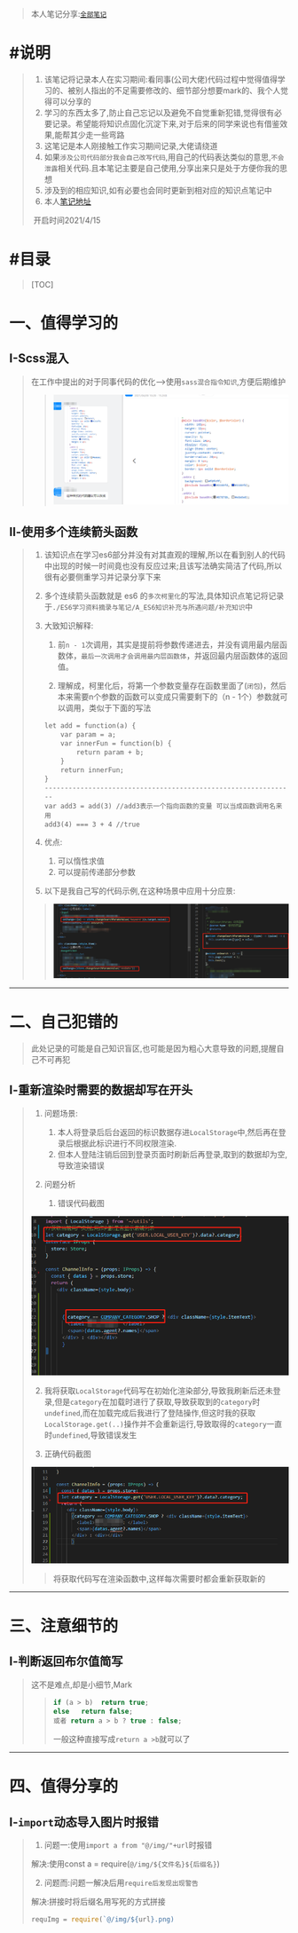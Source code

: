 >本人笔记分享:[`全部笔记`](https://gitee.com/hongjilin/hongs-study-notes) 

# #说明

>1. 该笔记将记录本人在实习期间:看同事(公司大佬)代码过程中觉得值得学习的、被别人指出的不足需要修改的、细节部分想要mark的、我个人觉得可以分享的
>2. 学习的东西太多了,防止自己忘记以及避免不自觉重新犯错,觉得很有必要记录。希望能将知识点固化沉淀下来,对于后来的同学来说也有借鉴效果,能帮其少走一些弯路
>3. 这笔记是本人刚接触工作实习期间记录,大佬请绕道
>4. 如果`涉及公司代码部分我会自己改写代码`,用自己的代码表达类似的意思,`不会泄露`相关代码.且本笔记主要是自己使用,分享出来只是处于方便你我的思想
>5. 涉及到的相应知识,如有必要也会同时更新到相对应的知识点笔记中
>6. 本人[笔记地址](https://gitee.com/hongjilin/hongs-study-notes)
>
>  ​																开启时间2021/4/15

# #目录

>[TOC]

# 一、值得学习的

## Ⅰ-Scss混入

>在工作中提出的对于同事代码的优化-->使用`sass混合指令知识`,方便后期维护
>>
>>![混合指令用例](实习期间改进Mark中的图片/混合指令用例.png)



## Ⅱ-使用多个连续箭头函数

>1. 该知识点在学习es6部分并没有对其直观的理解,所以在看到别人的代码中出现的时候一时间竟也没有反应过来;且该写法确实简洁了代码,所以很有必要侧重学习并记录分享下来
>
>2. 多个连续箭头函数就是 es6 的`多次柯里化`的写法,具体知识点笔记将记录于`./ES6学习资料摘录与笔记/A_ES6知识补充与所遇问题/补充知识`中
>
>3. 大致知识解释:
>
>      1. 前`n - 1`次调用，其实是提前将参数传递进去，并没有调用最内层函数体，`最后一次调用才会调用最内层函数体`，并返回最内层函数体的返回值。
>
>      2. 理解成，柯里化后，将第一个参数变量存在函数里面了(`闭包`)，然后本来需要n个参数的函数可以变成只需要剩下的（n - 1个）参数就可以调用，类似于下面的写法
>
>    ```JS
>    let add = function(a) {
>        var param = a;
>        var innerFun = function(b) {
>            return param + b;
>        }
>        return innerFun;
>    }
>    ---------------------------------------------------------------
>    var add3 = add(3) //add3表示一个指向函数的变量 可以当成函数调用名来用
>    add3(4) === 3 + 4 //true
>    ```
>
>4. 优点:
>
>      1. 可以惰性求值
>      2. 可以提前传递部分参数
>
>5. 以下是我自己写的代码示例,在这种场景中应用十分应景:
>
>>![image-20210415152045586](实习期间改进Mark中的图片/多个连续箭头函数与柯里化实例.png)



------



# 二、自己犯错的

>此处记录的可能是自己知识盲区,也可能是因为粗心大意导致的问题,提醒自己不可再犯

## Ⅰ-重新渲染时需要的数据却写在开头

>1. 问题场景:
>
>     1. 本人将登录后后台返回的标识数据存进`LocalStorage`中,然后再在登录后根据此标识进行不同权限渲染.
>     2. 但本人登陆注销后回到登录页面时刷新后再登录,取到的数据却为空,导致渲染错误
>
>2. 问题分析
>
>     1. 错误代码截图
>
>   <img src="实习期间改进Mark中的图片/image-20210517154217522.png" alt="image-20210517154217522" style="zoom:80%;" />
>
>   2. 我将获取`LocalStorage`代码写在初始化渲染部分,导致我刷新后还未登录,但是`category`在加载时进行了获取,导致获取到的`category`时`undefined`,而在加载完成后我进行了登陆操作,但这时我的获取`LocalStorage.get(..)`操作并不会重新运行,导致取得的`category`一直时`undefined`,导致错误发生
>
>3. 正确代码截图
>
>   <img src="实习期间改进Mark中的图片/image-20210517155134913.png" alt="image-20210517155134913" style="zoom:80%;" />
>
>   > 将获取代码写在渲染函数中,这样每次需要时都会重新获取新的

------



# 三、注意细节的

## Ⅰ-判断返回布尔值简写

>这不是难点,却是小细节,Mark
>
>>```js
>>if (a > b)  return true;
>>else   return false;
>>或者 return a > b ? true : false;
>>```
>>
>>一般这种直接写成`return a >b`就可以了

------



# 四、值得分享的

## Ⅰ-`import`动态导入图片时报错

>1. 问题一:使用`import a from "@/img/"+url`时报错
>
>  解决:使用const a = require(`@/img/${文件名}${后缀名}`)
>
>2. 问题而:问题一解决后用`require后发现出现警告`
>
>  解决:拼接时将后缀名用写死的方式拼接
>
>  ```js
>  requImg = require(`@/img/${url}.png)
>  ```

